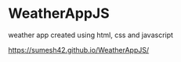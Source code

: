# WeatherAppJS
weather app
created using html, css and javascript

https://sumesh42.github.io/WeatherAppJS/
